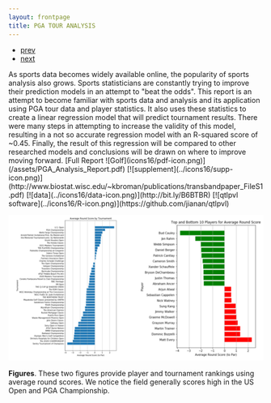 ```yaml
---
layout: frontpage
title: PGA TOUR ANALYSIS
---
```


<div class="navbar">
  <div class="navbar-inner">
      <ul class="nav">
          <li><a href="CryptoTimeSeries.html">prev</a></li>
          <li><a href="samplemixups_fig7.html">next</a></li>
      </ul>
  </div>
</div>
As sports data becomes widely available online, the popularity of sports analysis also grows. Sports statisticians are constantly trying to improve their prediction models in an attempt to "beat the odds". This report is an attempt to become familiar with sports data and analysis and its application using PGA tour data and player statistics. It also uses these statistics to create a linear regression model that will predict tournament results. There were many steps in attempting to increase the validity of this model, resulting in a not so accurate regression model with an R-squared score of ~0.45. Finally, the result of this regression will be compared to other researched models and conclusions will be drawn on where to improve moving forward. 
[Full Report ![Golf](icons16/pdf-icon.png)](/assets/PGA_Analysis_Report.pdf)
[![supplement](../icons16/supp-icon.png)](http://www.biostat.wisc.edu/~kbroman/publications/transbandpaper_FileS1.pdf)
[![data](../icons16/data-icon.png)](http://bit.ly/B6BTBR)
[![qtlpvl software](../icons16/R-icon.png)](https://github.com/jianan/qtlpvl)


![GolfDataVisuals](../../assets/bigpublpics/AverageRoundsVis.png)

**Figures**. These two figures provide player and tournament rankings using average round scores. We notice the field generally scores high in the US Open and PGA Championship.
